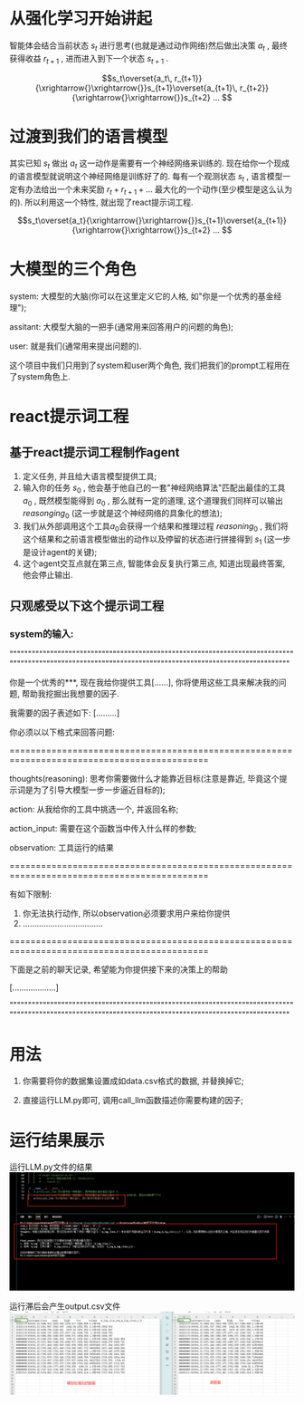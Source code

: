 # 从强化学习开始讲起
智能体会结合当前状态
$s_t$
进行思考(也就是通过动作网络)然后做出决策
$a_t$
, 最终获得收益
$r_{t+1}$
, 进而进入到下一个状态
$s_{t+1}$
.

$$s_t\overset{a_t\, r_{t+1}}{\xrightarrow{}\xrightarrow{}}s_{t+1}\overset{a_{t+1}\, r_{t+2}}{\xrightarrow{}\xrightarrow{}}s_{t+2} ...  $$

# 过渡到我们的语言模型
其实已知
$s_t$
做出
$a_t$
这一动作是需要有一个神经网络来训练的. 现在给你一个现成的语言模型就说明这个神经网络是训练好了的. 每有一个观测状态
$s_t$
, 语言模型一定有办法给出一个未来奖励
$r_t+r_{t+1}+...$
最大化的一个动作(至少模型是这么认为的). 所以利用这一个特性, 就出现了react提示词工程. 

$$s_t\overset{a_t}{\xrightarrow{}\xrightarrow{}}s_{t+1}\overset{a_{t+1}}{\xrightarrow{}\xrightarrow{}}s_{t+2} ...  $$

# 大模型的三个角色
system: 大模型的大脑(你可以在这里定义它的人格, 如"你是一个优秀的基金经理"); 

assitant: 大模型大脑的一把手(通常用来回答用户的问题的角色); 

user: 就是我们(通常用来提出问题的). 

这个项目中我们只用到了system和user两个角色, 我们把我们的prompt工程用在了system角色上. 

# react提示词工程
## 基于react提示词工程制作agent
1. 定义任务, 并且给大语言模型提供工具; 
2. 输入你的任务
$s_0$
, 他会基于他自己的一套"神经网络算法"匹配出最佳的工具
$a_0$
, 既然模型能得到
$a_0$
, 那么就有一定的道理, 这个道理我们同样可以输出
$reasonging_0$
(这一步就是这个神经网络的具象化的想法); 
4. 我们从外部调用这个工具$a_0$会获得一个结果和推理过程
$reasoning_0$
, 我们将这个结果和之前语言模型做出的动作以及停留的状态进行拼接得到
$s_1$
(这一步是设计agent的关键); 
7. 这个agent交互点就在第三点, 智能体会反复执行第三点, 知道出现最终答案, 他会停止输出. 

## 只观感受以下这个提示词工程
### system的输入: 

"""""""""""""""""""""""""""""""""""""""""""""""""""""""""""""""""""""""""""""""""""""""""""""""""""""""""""""""""""""""""""""""""""""""""""""""""""""""""

你是一个优秀的***, 现在我给你提供工具[......], 你将使用这些工具来解决我的问题, 帮助我挖掘出我想要的因子. 

我需要的因子表述如下: [.........]

你必须以以下格式来回答问题: 

============================================================================================

thoughts(reasoning): 思考你需要做什么才能靠近目标(注意是靠近, 毕竟这个提示词是为了引导大模型一步一步逼近目标的); 

action: 从我给你的工具中挑选一个, 并返回名称; 

action_input: 需要在这个函数当中传入什么样的参数; 

observation: 工具运行的结果

============================================================================================

有如下限制: 

1. 你无法执行动作, 所以observation必须要求用户来给你提供
2. ...................................

============================================================================================

下面是之前的聊天记录, 希望能为你提供接下来的决策上的帮助

[...................]

"""""""""""""""""""""""""""""""""""""""""""""""""""""""""""""""""""""""""""""""""""""""""""""""""""""""""""""""""""""""""""""""""""""""""""""""""""""""""

# 用法
1. 你需要将你的数据集设置成如data.csv格式的数据, 并替换掉它; 

2. 直接运行LLM.py即可, 调用call_llm函数描述你需要构建的因子; 

# 运行结果展示
运行LLM.py文件的结果
![本地图片](result1.png)

运行滞后会产生output.csv文件
![本地图片](result2.png)
